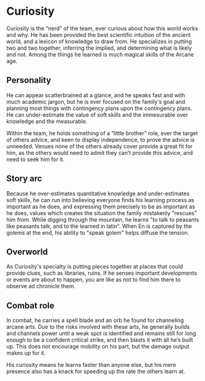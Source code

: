 # Curiosity

Curiosity is the “nerd” of the team, ever curious about how this world works and why. He has been provided the best scientific intuition of the ancient world, and a lexicon of knowledge to draw from. He specializes in putting two and two together, inferring the implied, and determining what is likely and not. Among the things he learned is much magical skills of the Arcane age.

## Personality

He can appear scatterbrained at a glance, and he speaks fast and with much academic jargon, but he is ever focused on the family's goal and planning most things with contingency plans upon the contingency plans. He can under-estimate the value of soft skills and the immesurable over knowledge and the measurable.

Within the team, he holds something of a “little brother” role, ever the target of others advice, and keen to display independence, to prove the advice is unneeded. Venues none of the others already cover provide a great fit for him, as the others would need to admit they can’t provide this advice, and need to seek him for it.

## Story arc

Because he over-estimates quantitative knowledge and under-estimates soft skills, he can run into believing everyone finds his learning process as important as he does, and expressing them precisely to be as important as he does, values which creates the situation the family mistakenly "rescues" him from. While digging through the mountain, he learns "to talk to peasants like peasants talk, and to the learned in latin". When En is captured by the golems at the end, his ability to "speak golem" helps diffuse the tension.

## Overworld

As Curiosity's specialty is putting pieces together at places that could provide clues, such as libraries, ruins. If he senses important developments or events are about to happen, you are like as not to find him there to observe ad chronicle them.

## Combat role

In combat, he carries a spell blade and an orb he found for channeling arcane arts. Due to the risks involved with these arts, he generally builds and channels power until a weak spot is identified and remains still for long enough to be a confident critical strike, and then blasts it with all he’s built up. This does not encourage mobility on his part, but the damage output makes up for it.

His curiosity means he learns faster than anyone else, but his mere presence also has a knack for speeding up the rate the others learn at.
